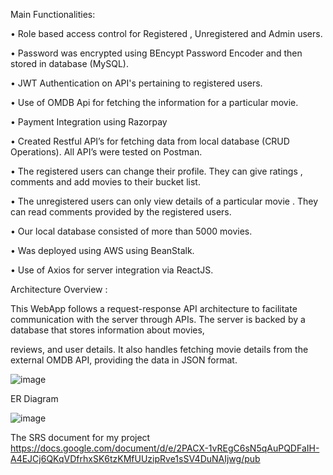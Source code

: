 
Main Functionalities:


• Role based access control for Registered , Unregistered and Admin users. 


• Password was encrypted using BEncypt Password Encoder and then stored in database (MySQL).


• JWT Authentication on API's pertaining to registered users.


• Use of OMDB Api for fetching the information for a particular movie.


• Payment Integration using Razorpay


• Created Restful API’s for fetching data from local database (CRUD Operations). All API’s were tested on Postman.


• The registered users can change their profile. They can give ratings , comments and add movies to their bucket list.


• The unregistered users can only view details of a particular movie . They can read comments provided by the registered users.


• Our local database consisted of more than 5000 movies.


• Was deployed using AWS using BeanStalk.


• Use of Axios for server integration via ReactJS.



Architecture Overview : 


This WebApp follows a request-response API architecture to facilitate communication with the server through APIs. The server is backed by a database that stores information about movies,


reviews, and user details. It also handles fetching movie details from the external OMDB API, providing the data in JSON format.



![image](https://github.com/user-attachments/assets/1c9eb9a6-a4d7-4c8d-aff1-74bf5369c33c)


ER Diagram


![image](https://github.com/user-attachments/assets/b186119c-a074-485f-89e9-98ca4cfa3fb3)



The SRS document for my project https://docs.google.com/document/d/e/2PACX-1vREgC6sN5qAuPQDFaIH-A4EJCj6QKqVDfrhxSK6tzKMfUUzipRve1sSV4DuNAIjwg/pub


